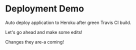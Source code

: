 # Deployment Demo

Auto deploy application to Heroku after green Travis CI build.

Let's go ahead and make some edits!

Changes they are-a coming!
